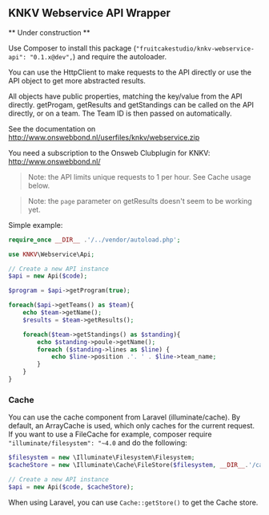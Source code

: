 ## KNKV Webservice API Wrapper

** Under construction **

Use Composer to install this package (`"fruitcakestudio/knkv-webservice-api": "0.1.x@dev",`) and require the autoloader.

You can use the HttpClient to make requests to the API directly or use the API object to get more abstracted results.

All objects have public properties, matching the key/value from the API directly. getProgam, getResults and getStandings can be called on the API directly, or on a team. The Team ID is then passed on automatically.

See the documentation on http://www.onswebbond.nl/userfiles/knkv/webservice.zip

You need a subscription to the Onsweb Clubplugin for KNKV: http://www.onswebbond.nl/

> Note: the API limits unique requests to 1 per hour. See Cache usage below.

> Note: the `page` parameter on getResults doesn't seem to be working yet.

Simple example:

```php
require_once __DIR__ .'/../vendor/autoload.php';

use KNKV\Webservice\Api;

// Create a new API instance
$api = new Api($code);

$program = $api->getProgram(true);

foreach($api->getTeams() as $team){
    echo $team->getName();
    $results = $team->getResults();

    foreach($team->getStandings() as $standing){
        echo $standing->poule->getName();
        foreach ($standing->lines as $line) {
            echo $line->position .'. ' . $line->team_name;
        }
    }
}
```

### Cache

You can use the cache component from Laravel (illuminate/cache). By default, an ArrayCache is used, which only caches for the current request. If you want to use a FileCache for example, composer require `"illuminate/filesystem": "~4.0` and do the following:

```php
$filesystem = new \Illuminate\Filesystem\Filesystem;
$cacheStore = new \Illuminate\Cache\FileStore($filesystem, __DIR__.'/cache');

// Create a new API instance
$api = new Api($code, $cacheStore);
```

When using Laravel, you can use `Cache::getStore()` to get the Cache store.